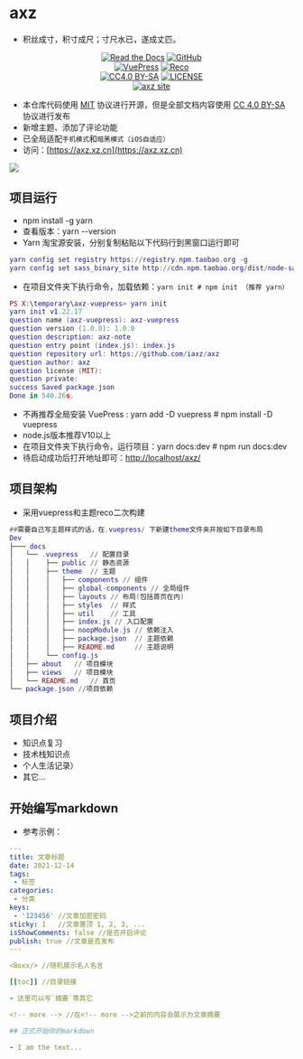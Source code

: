 # axz

 - 积丝成寸，积寸成尺；寸尺水已，遂成丈匹。



<p align="center">
   <a href="https://iaxz.github.io/axz/views/specification/guide.html" target="_blank"><img alt="Read the Docs" src="https://img.shields.io/badge/Docs-GetStarted-red?style=flat-square&logo=buffer"></a>
   <a href="https://github.com/iaxz/axz" target="_blank"><img alt="GitHub" src="https://img.shields.io/badge/GitHub-axz-d05577?style=flat-square&logo=github"></a>
   <br/>
   <a href="https://github.com/vuejs/vuepress" target="_blank"><img alt="VuePress" src="https://img.shields.io/badge/VuePress-build-05a564?style=flat-square&logo=vue.js"></a>
   <a href="https://github.com/vuepress-reco/vuepress-theme-reco" target="_blank"><img alt="Reco" src="https://img.shields.io/badge/Reco-theme-137cbd?style=flat-square&logo=vue.js"></a>
   <br/>
   <a href="https://creativecommons.org/licenses/by-sa/4.0/"><img alt="CC4.0 BY-SA" src="https://img.shields.io/static/v1?label=CC%20%204.0&message=BY-SA&color=yellow&style=flat-square"></a>
   <a href="LICENSE"><img alt="LICENSE" src="https://img.shields.io/badge/License-MIT-orange?style=flat-square"></a>
   <br/>
   <a href="https://x0916.gitee.io/axz/"><img alt="axz site" src="https://img.shields.io/badge/axz-pages-a06bc1?style=flat-square&logo=zulip"></a>
</p>



- 本仓库代码使用 [MIT](https://github.com/SigureMo/notev/blob/master/LICENSE) 协议进行开源，但是全部文档内容使用 [CC 4.0 BY-SA](https://creativecommons.org/licenses/by-sa/4.0/) 协议进行发布
- 新增主题、添加了评论功能
- 已全局适配`手机模式`和`暗黑模式（iOS自适应）`
- 访问：[https://axz.xz.cn](https://axz.xz.cn)

![](/docs/.vuepress/public/vuepress/axz.png)

## 项目运行
- npm install -g yarn
- 查看版本：yarn --version
- Yarn 淘宝源安装，分别复制粘贴以下代码行到黑窗口运行即可
```lua
yarn config set registry https://registry.npm.taobao.org -g
yarn config set sass_binary_site http://cdn.npm.taobao.org/dist/node-sass -g
```
- 在项目文件夹下执行命令，加载依赖：`yarn init # npm init （推荐 yarn）`
```lua
PS X:\temporary\axz-vuepress> yarn init
yarn init v1.22.17
question name (axz-vuepress): axz-vuepress
question version (1.0.0): 1.0.0
question description: axz-note
question entry point (index.js): index.js
question repository url: https://github.com/iaxz/axz
question author: axz
question license (MIT):
question private:
success Saved package.json
Done in 540.26s.
```
- 不再推荐全局安装 VuePress : yarn add -D vuepress # npm install -D vuepress
- node.js版本推荐V10以上
- 在项目文件夹下执行命令，运行项目：yarn docs:dev # npm run docs:dev
- 待启动成功后打开地址即可：[http://localhost/axz/](http://localhost/axz/)

## 项目架构

- 采用vuepress和主题reco二次构建

```lua
##需要自己写主题样式的话，在.vuepress/ 下新建theme文件夹并按如下目录布局
Dev
├─── docs
│   └── .vuepress   // 配置目录
│   │    ├── public // 静态资源
│   │    ├── theme  // 主题
│   │    │   ├── components // 组件
│   │    │   ├── global-components // 全局组件
│   │    │   ├── layouts // 布局(包括首页在内)
│   │    │   ├── styles  // 样式
│   │    │   ├── util 	 // 工具
│   │    │   ├── index.js // 入口配置
│   │    │   ├── noopModule.js // 依赖注入
│   │    │   ├── package.json  // 主题依赖
│   │    │   ├── README.md     // 主题说明
│   │    └── config.js
│   ├── about   // 项目模块
│   ├── views   // 项目模块
│   └── README.md   // 首页
└── package.json //项目依赖
```

## 项目介绍

- 知识点复习
- 技术栈知识点
- 个人生活记录）
- 其它...

## 开始编写markdown

- 参考示例：

```yaml
---
title: 文章标题
date: 2021-12-14
tags:
 - 标签
categories:
 - 分类
keys:
 - '123456' //文章加密密码
sticky: 1   //文章置顶 1, 2, 3, ...
isShowComments: false //是否开启评论
publish: true //文章是否发布
---

<Boxx/> //随机展示名人名言

[[toc]] //目录链接

- 这里可以写`摘要`等其它

<!-- more --> //在<!-- more -->之前的内容会展示为文章摘要

## 正式开始你的markdown

- I am the text...
```

